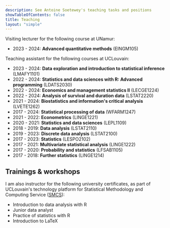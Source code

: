 ```yaml
---
description: See Antoine Soetewey's teaching tasks and positions
showTableOfContents: false
title: Teaching
layout: "simple"
---
```


Visiting lecturer for the following course at UNamur:

- 2023 - 2024: **Advanced quantitative methods** (EINGM105)

Teaching assistant for the following courses at UCLouvain:

- 2023 - 2024: **Data exploration and introduction to statistical inference** (LMAFY1101)
- 2022 - 2024: **Statistics and data sciences with R: Advanced programming** (LDATS2030)
- 2022 - 2024: **Economics and management statistics II** (LECGE1224)
- 2022 - 2024: **Analysis of survival and duration data** (LSTAT2220)
- 2021 - 2024: **Biostatistics and information's critical analysis** (LVETE1262)
- 2017 - 2024: **Statistical processing of data** (WFARM1247)
- 2021 - 2022: **Econometrics** (LINGE1221)
- 2020 - 2021: **Statistics and data sciences** (LEPL1109)
- 2018 - 2019: **Data analysis** (LSTAT2110)
- 2019 - 2023: **Discrete data analysis** (LSTAT2100)
- 2017 - 2023: **Statistics** (LESPO2102)
- 2017 - 2021: **Multivariate statistical analysis** (LINGE1222)
- 2017 - 2020: **Probability and statistics** (LFSAB1105)
- 2017 - 2018: **Further statistics** (LINGE1214)

## Trainings & workshops

I am also instructor for the following university certificates, as part of UCLouvain's technology platform for Statistical Methodology and Computing Service (<a href="https://sites.uclouvain.be/training/smcs/" target="_blank" rel="noopener">SMCS</a>):

- Introduction to data analysis with R
- Junior data analyst
- Practice of statistics with R
- Introduction to LaTeX

<!--## Tutoring & consulting

Given my teaching experience at university level, I provide private lessons in statistics, probability, R and data science. I can also help you in performing statistical data analyses for your thesis or your professional projects:

- **Students and researchers**, see more information at [easystat.be](https://easystat.be/)
- **Professionals and companies**, see more information at [datanalyze.be](https://datanalyze.be/)-->
